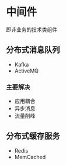 # 中间件

即非业务的技术类组件

## 分布式消息队列

- Kafka
- ActiveMQ

### 主要解决

- 应用耦合
- 异步消息
- 流量削峰

## 分布式缓存服务

- Redis
- MemCached
